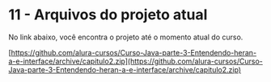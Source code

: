 # 11 - Arquivos do projeto atual

No link abaixo, você encontra o projeto até o momento atual do curso.

[https://github.com/alura-cursos/Curso-Java-parte-3-Entendendo-heran-a-e-interface/archive/capitulo2.zip](https://github.com/alura-cursos/Curso-Java-parte-3-Entendendo-heran-a-e-interface/archive/capitulo2.zip)